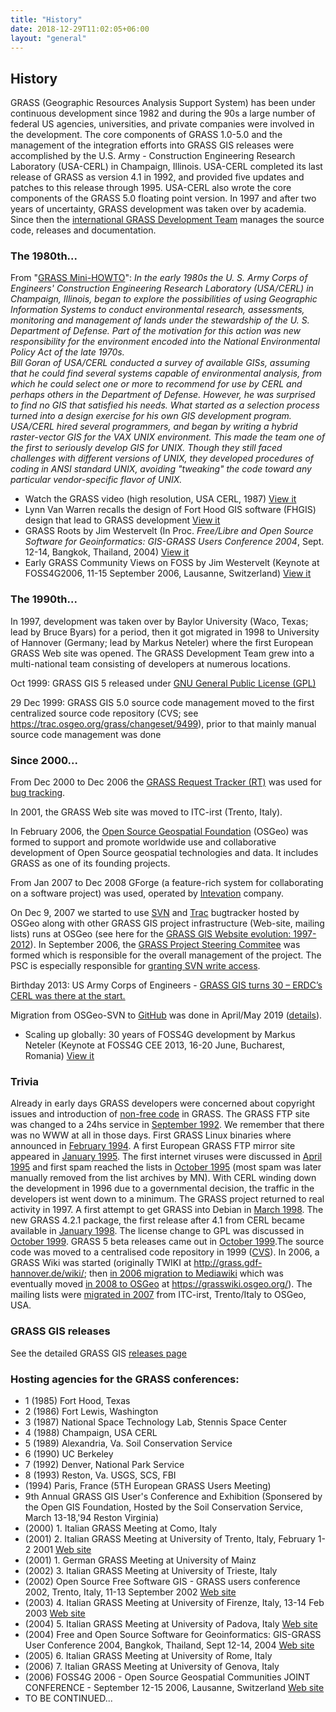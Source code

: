 ```yaml
---
title: "History"
date: 2018-12-29T11:02:05+06:00
layout: "general"
---
```


## History

GRASS (Geographic Resources Analysis Support System) has been under continuous development since 1982 and during the 90s a large number of federal US agencies, universities, and private companies were involved in the development. The core components of GRASS 1.0-5.0 and the management of the integration efforts into GRASS GIS releases were accomplished by the U.S. Army - Construction Engineering Research Laboratory (USA-CERL) in Champaign, Illinois. USA-CERL completed its last release of GRASS as version 4.1 in 1992, and provided five updates and patches to this release through 1995. USA-CERL also wrote the core components of the GRASS 5.0 floating point version. In 1997 and after two years of uncertainty, GRASS development was taken over by academia. Since then the [international GRASS Development Team](http://grasswiki.osgeo.org/wiki/Team) manages the source code, releases and documentation.

### The 1980th...
From "<a href="http://tldp.org/HOWTO/GIS-GRASS/index.html">GRASS Mini-HOWTO</a>": <em>In the early 1980s the U. S. Army Corps of Engineers' Construction Engineering Research Laboratory (USA/CERL) in Champaign, Illinois, began to explore the possibilities of using Geographic Information Systems to conduct environmental research, assessments, monitoring and management of lands under the stewardship of the U. S. Department of Defense. Part of the motivation for this action was new responsibility for the environment encoded into the National Environmental Policy Act of the late 1970s. <br />Bill Goran of USA/CERL conducted a survey of available GISs, assuming that he could find several systems capable of environmental analysis, from which he could select one or more to recommend for use by CERL and perhaps others in the Department of Defense. However, he was surprised to find no GIS that satisfied his needs. What started as a selection process turned into a design exercise for his own GIS development program. <br />USA/CERL hired several programmers, and began by writing a hybrid raster-vector GIS for the VAX UNIX environment. This made the team one of the first to seriously develop GIS for UNIX. Though they still faced challenges with different versions of UNIX, they developed procedures of coding in ANSI standard UNIX, avoiding "tweaking" the code toward any particular vendor-specific flavor of UNIX.</em>

<ul id="links" class="version">
  <li>
  <span class="mwl">Watch the GRASS video (high resolution, USA CERL, 1987)</span>
  <a href="http://doi.org/10.5446/12963" class="inl btn btn-primary" target="_blank">View it</a>
  </li>
 <li>
  <span class="mwl">Lynn Van Warren recalls the design of Fort Hood GIS software (FHGIS) design that lead to GRASS development</span>
  <a href="/about/history/van-warren-notes" class="inl btn btn-primary" target="_blank">View it</a>
  </li>
 <li>
  <span class="mwl">GRASS Roots by Jim Westervelt (In Proc. <em>Free/Libre and Open Source Software for Geoinformatics: GIS-GRASS Users Conference 2004</em>, Sept. 12-14, Bangkok, Thailand, 2004)</span>
  <a href="/files/westervelt2004_GRASS_roots.pdf" class="inl btn btn-primary" target="_blank">View it</a>
  </li>
 <li>
  <span class="mwl">Early GRASS Community Views on FOSS by Jim Westervelt (Keynote at FOSS4G2006, 11-15 September 2006, Lausanne, Switzerland)</span>
  <a href="http://2006.foss4g.org/contributionDisplay7563.html?contribId=214&amp;sessionId=54&amp;confId=1" class="inl btn btn-primary" target="_blank">View it</a>
  </li>
</ul>

### The 1990th...

In 1997, development was taken over by Baylor University (Waco, Texas; lead by Bruce Byars) for a period, then it got migrated in 1998 to University of Hannover (Germany; lead by Markus Neteler) where the first European GRASS Web site was opened. The GRASS Development Team grew into a multi-national team consisting of developers at numerous locations.

Oct 1999: GRASS GIS 5 released under [GNU General Public License (GPL)](/about/history/gnu-release)

29 Dec 1999: GRASS GIS 5.0 source code management moved to the first centralized source code repository  (CVS; see https://trac.osgeo.org/grass/changeset/9499), prior to that mainly manual source code management was done

### Since 2000...
From Dec 2000 to Dec 2006 the <a href="https://web.archive.org/web/20070630161517/http://intevation.de/rt/webrt?q_status=open&amp;q_queue=grass">GRASS Request Tracker (RT)</a> was used for <a href="https://grasswiki.osgeo.org/wiki/Bug_tracking">bug tracking</a>.

In 2001, the GRASS Web site was moved to ITC-irst (Trento, Italy).

In February 2006, the <a href="http://www.osgeo.org/">Open Source Geospatial Foundation</a> (OSGeo) was formed to support and promote worldwide use and collaborative development of Open Source geospatial technologies and data. It includes GRASS as one of its founding projects.

From Jan 2007 to Dec 2008 GForge (a feature-rich system for collaborating on a software project) was used, operated by <a href="https://www.intevation.de">Intevation</a> company.

On Dec 9, 2007 we started to use <a href="https://grasswiki.osgeo.org/wiki/GRASS_Migration_to_OSGeo">SVN</a> and <a href="https://trac.osgeo.org/grass">Trac</a> bugtracker hosted by OSGeo along with other GRASS GIS project infrastructure (Web-site, mailing lists) runs at OSGeo (see here for the <a href="/about/history/web-evolution">GRASS GIS Website evolution: 1997-2012</a>).
In September 2006, the <a href="http://grasswiki.osgeo.org/wiki/PSC">GRASS Project Steering Commitee</a> was formed which is responsible for the overall management of the project. The PSC is especially responsible for <a href="http://trac.osgeo.org/grass/wiki/HowToContribute#WriteaccesstotheMainGRASS-SVNrepository">granting SVN write access</a>.

Birthday 2013: US Army Corps of Engineers - <a href="http://www.erdc.usace.army.mil/Media/News-Stories/Article/476565/grass-gis-turns-30-erdcs-cerl-was-there-at-the-start/">GRASS GIS turns 30 – ERDC’s CERL was there at the start.</a>

Migration from OSGeo-SVN to <a href="https://github.com/OSGeo/grass">GitHub</a> was done in April/May 2019 (<a href="https://trac.osgeo.org/grass/wiki/GitMigration">details</a>).

<ul id="links" class="version">
  <li>
  <span class="mwl">Scaling up globally: 30 years of FOSS4G development by Markus Neteler (Keynote at FOSS4G CEE 2013, 16-20 June, Bucharest, Romania)</span>
  <a href="https://www.slideshare.net/markusN/scaling-up-globally-30-years-of-foss4g-development-keynote-at-foss4gcee-2013-romania" class="inl btn btn-primary" target="_blank">View it</a>
  </li>
</ul>

### Trivia
Already in early days GRASS developers were concerned about copyright issues and introduction of <a href="http://lists.osgeo.org/pipermail/grass-dev/1992-March/000155.html">non-free code</a> in GRASS. The GRASS FTP site was changed to a 24hs service in <a href="http://lists.osgeo.org/pipermail/grass-dev/1992-September/000490.html">September 1992</a>. We remember that there was no WWW at all in those days. First GRASS Linux binaries where announced in <a href="http://lists.osgeo.org/pipermail/grass-dev/1994-February/001430.html">February 1994</a>. A first European GRASS FTP mirror site appeared in <a href="http://lists.osgeo.org/pipermail/grass-dev/1995-January/001962.html">January 1995</a>. The first internet viruses were discussed in <a href="http://lists.osgeo.org/pipermail/grass-user/1995-April/023391.html">April 1995</a> and first spam reached the lists in <a href="http://lists.osgeo.org/pipermail/grass-dev/1995-October/date.html">October 1995</a> (most spam was later manually removed from the list archives by MN). With CERL winding down the development in 1996 due to a governmental decision, the traffic in the developers ist went down to a minimum. The GRASS project returned to real activity in 1997. A first attempt to get GRASS into Debian in <a href="http://lists.osgeo.org/pipermail/grass-dev/1998-March/002357.html">March 1998</a>. The new GRASS 4.2.1 package, the first release after 4.1 from CERL became available in <a href="http://lists.osgeo.org/pipermail/grass-dev/1998-January/002335.html">January 1998</a>. The license change to GPL was discussed in <a href="http://lists.osgeo.org/pipermail/grass-dev/1999-October/date.html">October 1999</a>. GRASS 5 beta releases came out in <a href="http://lists.osgeo.org/pipermail/grass-dev/1999-October/012816.html">October 1999</a>.The source code was moved to a centralised code repository in 1999 (<a href="https://trac.osgeo.org/grass/changeset/9499">CVS</a>). In 2006, a GRASS Wiki was started (originally TWIKI at <a href="http://grass.gdf-hannover.de/wiki/">http://grass.gdf-hannover.de/wiki/</a>; then <a href="https://lists.osgeo.org/pipermail/grass-announce/2006-May/000014.html">in 2006 migration to Mediawiki</a> which was eventually moved <a href="https://lists.osgeo.org/pipermail/grass-announce/2008-April/000043.html">in 2008 to OSGeo</a> at <a href="https://grasswiki.osgeo.org/">https://grasswiki.osgeo.org/</a>). The mailing lists were <a href="https://lists.osgeo.org/pipermail/grass-announce/2007-November/000036.html">migrated in 2007</a> from ITC-irst, Trento/Italy to OSGeo, USA.

### GRASS GIS releases
See the detailed GRASS GIS [releases page](/about/history/releases.md)

### Hosting agencies for the GRASS conferences:
<ul>
<li>1 (1985) Fort Hood, Texas</li>
<li>2 (1986) Fort Lewis, Washington</li>
<li>3 (1987) National Space Technology Lab, Stennis Space Center</li>
<li>4 (1988) Champaign, USA CERL</li>
<li>5 (1989) Alexandria, Va. Soil Conservation Service</li>
<li>6 (1990) UC Berkeley</li>
<li>7 (1992) Denver, National Park Service</li>
<li>8 (1993) Reston, Va. USGS, SCS, FBI</li>
<li>(1994) Paris, France (5TH European GRASS Users Meeting)</li>
<li>9th Annual GRASS GIS User's Conference and Exhibition (Sponsered by the Open GIS Foundation, Hosted by the Soil Conservation Service, March 13-18,'94 Reston Virginia)</li>
<li>(2000) 1. Italian GRASS Meeting at Como, Italy</li>
<li>(2001) 2. Italian GRASS Meeting at University of Trento, Italy, February 1-2 2001 <a href="http://www.ing.unitn.it/~grass/conferences/GRASS2001/grass_days_2001/en/grass_meeting_trento_1-2_2_2001.html"  class="inl btn btn-primary" target="_blank">Web site</a></li>
<li>(2001) 1. German GRASS Meeting at University of Mainz</li>
<li>(2002) 3. Italian GRASS Meeting at University of Trieste, Italy</li>
<li>(2002) Open Source Free Software GIS - GRASS users conference 2002, Trento, Italy, 11-13 September 2002 <a href="http://www.ing.unitn.it/~grass/conferences/GRASS2002/home.html"  class="inl btn btn-primary" target="_blank">Web site</a></li>
<li>(2003) 4. Italian GRASS Meeting at University of Firenze, Italy, 13-14 Feb 2003 <a href="http://web.archive.org/web/20031209181004/http://www.masterleaves.unifi.it/grass/"  class="inl btn btn-primary" target="_blank">Web site</a></li>
<li>(2004) 5. Italian GRASS Meeting at University of Padova, Italy <a href="http://web.archive.org/web/20071110182752/http://www.daur.unipd.it/grass/index.htm"  class="inl btn btn-primary" target="_blank">Web site</a></li>
<li>(2004) Free and Open Source Software for Geoinformatics: GIS-GRASS User Conference 2004, Bangkok, Thailand, Sept 12-14, 2004 <a href="http://gisws.media.osaka-cu.ac.jp/grass04/"  class="inl btn btn-primary" target="_blank">Web site</a></li>
<li>(2005) 6. Italian GRASS Meeting at University of Rome, Italy </li>
<li>(2006) 7. Italian GRASS Meeting at University of Genova, Italy </li>
<li>(2006) FOSS4G 2006 - Open Source Geospatial Communities JOINT CONFERENCE - September 12-15 2006, Lausanne, Switzerland <a href="http://2006.foss4g.org/"  class="inl btn btn-primary" target="_blank">Web site</a></li>
<li>TO BE CONTINUED...</li>
</ul>
